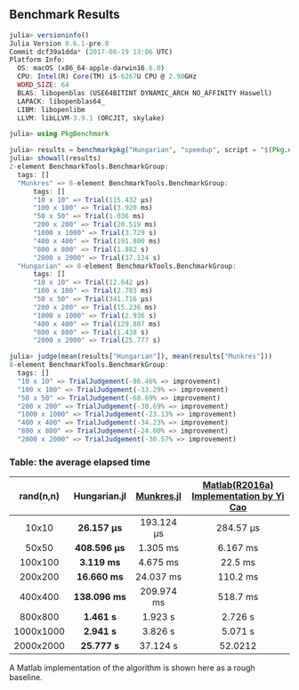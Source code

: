 ## Benchmark Results
```julia
julia> versioninfo()
Julia Version 0.6.1-pre.0
Commit dcf39a1dda* (2017-06-19 13:06 UTC)
Platform Info:
  OS: macOS (x86_64-apple-darwin16.6.0)
  CPU: Intel(R) Core(TM) i5-6267U CPU @ 2.90GHz
  WORD_SIZE: 64
  BLAS: libopenblas (USE64BITINT DYNAMIC_ARCH NO_AFFINITY Haswell)
  LAPACK: libopenblas64_
  LIBM: libopenlibm
  LLVM: libLLVM-3.9.1 (ORCJIT, skylake)

julia> using PkgBenchmark

julia> results = benchmarkpkg("Hungarian", "speedup", script = "$(Pkg.dir("Hungarian"))/benchmark/vsMunkres.jl")
julia> showall(results)
2-element BenchmarkTools.BenchmarkGroup:
  tags: []
  "Munkres" => 8-element BenchmarkTools.BenchmarkGroup:
	  tags: []
	  "10 x 10" => Trial(115.432 μs)
	  "100 x 100" => Trial(3.920 ms)
	  "50 x 50" => Trial(1.036 ms)
	  "200 x 200" => Trial(20.519 ms)
	  "1000 x 1000" => Trial(3.729 s)
	  "400 x 400" => Trial(191.800 ms)
	  "800 x 800" => Trial(1.882 s)
	  "2000 x 2000" => Trial(37.124 s)
  "Hungarian" => 8-element BenchmarkTools.BenchmarkGroup:
	  tags: []
	  "10 x 10" => Trial(12.642 μs)
	  "100 x 100" => Trial(2.703 ms)
	  "50 x 50" => Trial(341.716 μs)
	  "200 x 200" => Trial(15.236 ms)
	  "1000 x 1000" => Trial(2.936 s)
	  "400 x 400" => Trial(129.807 ms)
	  "800 x 800" => Trial(1.438 s)
	  "2000 x 2000" => Trial(25.777 s)

julia> judge(mean(results["Hungarian"]), mean(results["Munkres"]))
8-element BenchmarkTools.BenchmarkGroup:
  tags: []
  "10 x 10" => TrialJudgement(-86.46% => improvement)
  "100 x 100" => TrialJudgement(-33.29% => improvement)
  "50 x 50" => TrialJudgement(-68.69% => improvement)
  "200 x 200" => TrialJudgement(-30.69% => improvement)
  "1000 x 1000" => TrialJudgement(-23.13% => improvement)
  "400 x 400" => TrialJudgement(-34.23% => improvement)
  "800 x 800" => TrialJudgement(-24.00% => improvement)
  "2000 x 2000" => TrialJudgement(-30.57% => improvement)
```

### Table: the average elapsed time
| rand(n,n)  | Hungarian.jl| [Munkres.jl](https://github.com/FugroRoames/Munkres.jl) |  [Matlab(R2016a) Implementation by Yi Cao](http://cn.mathworks.com/matlabcentral/fileexchange/20652-hungarian-algorithm-for-linear-assignment-problems--v2-3-)|
|:-:|:-:|:-:|:-:|
| 10x10 | **26.157 μs**  | 193.124 μs   | 284.57 μs |
| 50x50 | **408.596 μs**  | 1.305 ms  | 6.167 ms |
| 100x100|**3.119 ms** | 4.675 ms   | 22.5 ms |
| 200x200|**16.660 ms**  | 24.037 ms   | 110.2 ms |
| 400x400|**138.096 ms** | 209.974 ms   | 518.7 ms|
| 800x800|**1.461 s**   | 1.923 s  | 2.726 s |
| 1000x1000| **2.941 s**| 3.826 s  | 5.071 s |
| 2000x2000| **25.777 s**| 37.124 s |52.0212 |

A Matlab implementation of the algorithm is shown here as a rough baseline.

